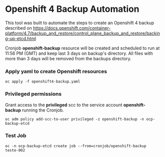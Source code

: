 # Openshift 4 Backup Automation

This tool was built to automate the steps to create an Openshift 4 backup described on https://docs.openshift.com/container-platform/4.7/backup_and_restore/control_plane_backup_and_restore/backing-up-etcd.html

Cronjob **openshift-backup** resource  will be created and scheduled to run at 11:56 PM (GMT) and keep last 3 days on backup's directory. All files with more than 3 days will be removed from the backups directory.

### Apply yaml to create Openshift resources

    oc apply -f openshift4-backup.yaml

### Privileged permissions

Grant access to the **privileged** scc to the service account **openshift-backup** running the Cronjob.

    oc adm policy add-scc-to-user privileged -z openshift-backup -n ocp-backup-etcd

### Test Job

    oc -n ocp-backup-etcd create job --from=cronjob/openshift-backup teste-002